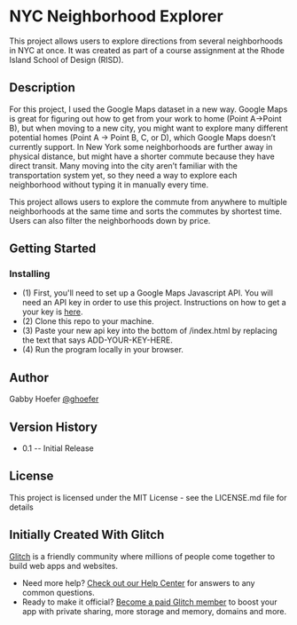 # NYC Neighborhood Explorer

This project allows users to explore directions from several neighborhoods in NYC at once. It was created as part of a course assignment at the Rhode Island School of Design (RISD).

## Description

For this project, I used the Google Maps dataset in a new way. Google Maps is great for figuring out how to get from your work to home (Point A->Point B), but when moving to a new city, you might want to explore many different potential homes (Point A -> Point B, C, or D), which Google Maps doesn’t currently support. In New York some neighborhoods are further away in physical distance, but might have a shorter commute because they have direct transit. Many moving into the city aren’t familiar with the transportation system yet, so they need a way to explore each neighborhood without typing it in manually every time.

This project allows users to explore the commute from anywhere to multiple neighborhoods at the same time and sorts the commutes by shortest time. Users can also filter the neighborhoods down by price.

## Getting Started

### Installing

- (1) First, you'll need to set up a Google Maps Javascript API. You will need an API key in order to use this project. Instructions on how to get a your key is [here](https://developers.google.com/maps/documentation/javascript/get-api-key).
- (2) Clone this repo to your machine.
- (3) Paste your new api key into the bottom of /index.html by replacing the text that says ADD-YOUR-KEY-HERE.
- (4) Run the program locally in your browser.

## Author

Gabby Hoefer
[@ghoefer](https://gabbyhoefer.com)

## Version History
- 0.1 -- Initial Release

## License

This project is licensed under the MIT License - see the LICENSE.md file for details

## Initially Created With Glitch

[Glitch](https://glitch.com) is a friendly community where millions of people come together to build web apps and websites.

- Need more help? [Check out our Help Center](https://help.glitch.com/) for answers to any common questions.
- Ready to make it official? [Become a paid Glitch member](https://glitch.com/pricing) to boost your app with private sharing, more storage and memory, domains and more.
